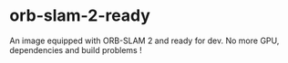 # orb-slam-2-ready
An image equipped with ORB-SLAM 2 and ready for dev. No more GPU, dependencies and build problems !
